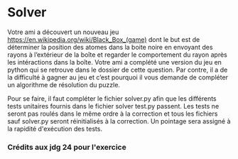 # Solver
Votre ami a découvert un nouveau jeu https://en.wikipedia.org/wiki/Black_Box_(game) dont le but est de déterminer la position des atomes dans la boite noire en envoyant des rayons à l’extérieur de la boîte et regarder le comportement du rayon après les intéractions dans la boîte. Votre ami a complété une version du jeu en python qui se retrouve dans le dossier de cette question. Par contre, il a de la difficulté à gagner au jeu et c’est pourquoi il vous demande de compléter un algorithme de résolution du puzzle.

Pour se faire, il faut compléter le fichier solver.py afin que les différents tests unitaires fournis dans le fichier solver test.py passent. Les tests ne seront pas roulés dans le même ordre à la correction et tous les fichiers sauf solver.py seront réinitialisés à la correction. Un pointage sera assigné à la rapidité d'exécution des tests. 

### Crédits aux jdg 24 pour l'exercice